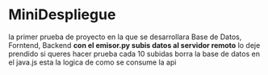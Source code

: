 # MiniDespliegue
la primer prueba de proyecto en la que se desarrollara Base de Datos, Forntend, Backend
**con el emisor.py subis datos al servidor remoto** 
lo deje prendido si queres hacer prueba cada 10 subidas borra la base de datos 
en el java.js esta la logica de como se consume la api
